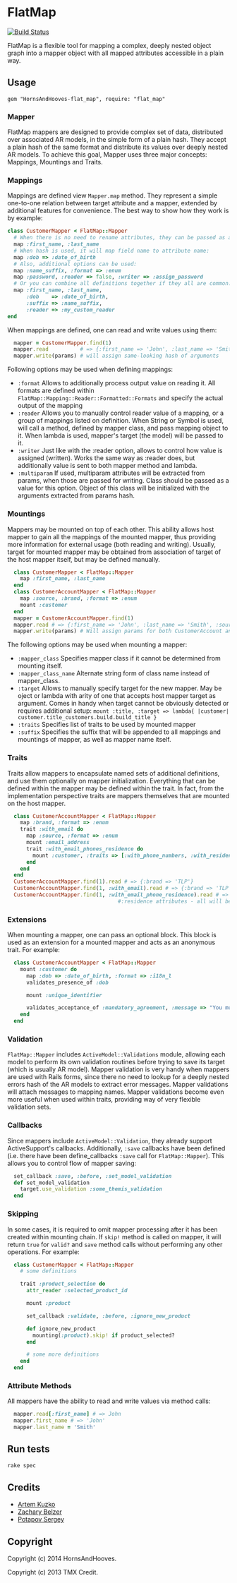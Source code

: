 # FlatMap

[![Build Status](https://secure.travis-ci.org/HornsAndHooves/flat_map.png)](http://travis-ci.org/HornsAndHooves/flat_map)

FlatMap is a flexible tool for mapping a complex, deeply nested object graph
into a mapper object with all mapped attributes accessible in a plain way.


## Usage

    gem "HornsAndHooves-flat_map", require: "flat_map"

### Mapper

FlatMap mappers are designed to provide complex set of data, distributed over
associated AR models, in the simple form of a plain hash. They accept a plain
hash of the same format and distribute its values over deeply nested AR models.
To achieve this goal, Mapper uses three major concepts: Mappings, Mountings and
Traits.

### Mappings

Mappings are defined view `Mapper.map` method. They represent a simple one-to-one
relation between target attribute and a mapper, extended by additional features
for convenience. The best way to show how they work is by example:

```ruby
class CustomerMapper < FlatMap::Mapper
  # When there is no need to rename attributes, they can be passed as array:
  map :first_name, :last_name
  # When hash is used, it will map field name to attribute name:
  map :dob => :date_of_birth
  # Also, additional options can be used:
  map :name_suffix, :format => :enum
  map :password, :reader => false, :writer => :assign_password
  # Or you can combine all definitions together if they all are common:
  map :first_name, :last_name,
      :dob    => :date_of_birth,
      :suffix => :name_suffix,
      :reader => :my_custom_reader
end
```
When mappings are defined, one can read and write values using them:

```ruby
  mapper = CustomerMapper.find(1)
  mapper.read          # => {:first_name => 'John', :last_name => 'Smith', :dob => '02/01/1970'}
  mapper.write(params) # will assign same-looking hash of arguments
```

Following options may be used when defining mappings:

* `:format` Allows to additionally process output value on reading it. All formats are
            defined within `FlatMap::Mapping::Reader::Formatted::Formats` and
            specify the actual output of the mapping
* `:reader` Allows you to manually control reader value of a mapping, or a group of
            mappings listed on definition. When String or Symbol is used, will call
            a method, defined by mapper class, and pass mapping object to it. When
            lambda is used, mapper's target (the model) will be passed to it.
* `:writer` Just like with the :reader option, allows to control how value is assigned
            (written). Works the same way as :reader does, but additionally value is
            sent to both mapper method and lambda.
* `:multiparam` If used, multiparam attributes will be extracted from params, when
                those are passed for writing. Class should be passed as a value for
                this option. Object of this class will be initialized with the arguments
                extracted from params hash.

### Mountings

Mappers may be mounted on top of each other. This ability allows host mapper to gain all the
mappings of the mounted mapper, thus providing more information for external usage (both reading
and writing). Usually, target for mounted mapper may be obtained from association of target of
the host mapper itself, but may be defined manually.

```ruby
  class CustomerMapper < FlatMap::Mapper
    map :first_name, :last_name
  end
  class CustomerAccountMapper < FlatMap::Mapper
    map :source, :brand, :format => :enum
    mount :customer
  end
  mapper = CustomerAccountMapper.find(1)
  mapper.read # => {:first_name => 'John', :last_name => 'Smith', :source => nil, :brand => 'FTW'}
  mapper.write(params) # Will assign params for both CustomerAccount and Customer records
```

The following options may be used when mounting a mapper:

* `:mapper_class` Specifies mapper class if it cannot be determined from mounting itself.
* `:mapper_class_name` Alternate string form of class name instead of mapper_class.
* `:target` Allows to manually specify target for the new mapper. May be oject or lambda
            with arity of one that accepts host mapper target as argument. Comes in handy
            when target cannot be obviously detected or requires additional setup:
            `mount :title, :target => lambda{ |customer| customer.title_customers.build.build_title }`
* `:traits` Specifies list of traits to be used by mounted mapper
* `:suffix` Specifies the suffix that will be appended to all mappings and mountings of mapper,
            as well as mapper name itself.

### Traits

Traits allow mappers to encapsulate named sets of additional definitions, and use them optionally
on mapper initialization. Everything that can be defined within the mapper may be defined within
the trait. In fact, from the implementation perspective traits are mappers themselves that are
mounted on the host mapper.

```ruby
  class CustomerAccountMapper < FlatMap::Mapper
    map :brand, :format => :enum
    trait :with_email do
      map :source, :format => :enum
      mount :email_address
      trait :with_email_phones_residence do
        mount :customer, :traits => [:with_phone_numbers, :with_residence]
      end
    end
  end
  CustomerAccountMapper.find(1).read # => {:brand => 'TLP'}
  CustomerAccountMapper.find(1, :with_email).read # => {:brand => 'TLP', :source => nil, :email_address => 'j.smith@gmail.com'}
  CustomerAccountMapper.find(1, :with_email_phone_residence).read # => :brand, :source, :email_address, phone numbers,
                                   #:residence attributes - all will be available for reading and writing in plain hash
```

### Extensions

When mounting a mapper, one can pass an optional block. This block is used as an extension for a mounted
mapper and acts as an anonymous trait. For example:

```ruby
  class CustomerAccountMapper < FlatMap::Mapper
    mount :customer do
      map :dob => :date_of_birth, :format => :i18n_l
      validates_presence_of :dob

      mount :unique_identifier

      validates_acceptance_of :mandatory_agreement, :message => "You must check this box to continue"
    end
  end
```

### Validation

`FlatMap::Mapper` includes `ActiveModel::Validations` module, allowing each model to
perform its own validation routines before trying to save its target (which is usually AR model). Mapper
validation is very handy when mappers are used with Rails forms, since there no need to lookup for a
deeply nested errors hash of the AR models to extract error messages. Mapper validations will attach
messages to mapping names.
Mapper validations become even more useful when used within traits, providing way of very flexible validation sets.

### Callbacks

Since mappers include `ActiveModel::Validation`, they already support ActiveSupport's callbacks.
Additionally, `:save` callbacks have been defined (i.e. there have been define_callbacks `:save`
call for `FlatMap::Mapper`). This allows you to control flow of mapper saving:

```ruby
  set_callback :save, :before, :set_model_validation
  def set_model_validation
    target.use_validation :some_themis_validation
  end
```

### Skipping

In some cases, it is required to omit mapper processing after it has been created within mounting chain. If
`skip!` method is called on mapper, it will return `true` for `valid?` and `save`
method calls without performing any other operations. For example:

```ruby
  class CustomerMapper < FlatMap::Mapper
    # some definitions

    trait :product_selection do
      attr_reader :selected_product_id

      mount :product

      set_callback :validate, :before, :ignore_new_product

      def ignore_new_product
        mounting(:product).skip! if product_selected?
      end

      # some more definitions
    end
  end
```

### Attribute Methods

All mappers have the ability to read and write values via method calls:

```ruby
  mapper.read[:first_name] # => John
  mapper.first_name # => 'John'
  mapper.last_name = 'Smith'
```

## Run tests

```sh
rake spec
```

## Credits

* [Artem Kuzko](https://github.com/akuzko)
* [Zachary Belzer](https://github.com/zbelzer)
* [Potapov Sergey](https://github.com/greyblake)

## Copyright

Copyright (c) 2014 HornsAndHooves.

Copyright (c) 2013 TMX Credit.
